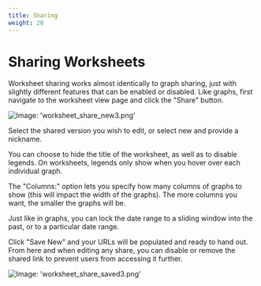 ```yaml
---
title: Sharing
weight: 20
---
```


# Sharing Worksheets

Worksheet sharing works almost identically to graph sharing, just with slightly different features that can be enabled or disabled.  Like graphs, first navigate to the worksheet view page and click the "Share" button.

![Image: 'worksheet_share_new3.png'](/images/circonus/worksheet_share_new3.png)

Select the shared version you wish to edit, or select new and provide a nickname.

You can choose to hide the title of the worksheet, as well as to disable legends.  On worksheets, legends only show when you hover over each individual graph.

The "Columns:" option lets you specify how many columns of graphs to show (this will impact the width of the graphs). The more columns you want, the smaller the graphs will be.

Just like in graphs, you can lock the date range to a sliding window into the past, or to a particular date range.

Click "Save New" and your URLs will be populated and ready to hand out.  From here and when editing any share, you can disable or remove the shared link to prevent users from accessing it further.

![Image: 'worksheet_share_saved3.png'](/images/circonus/worksheet_share_saved3.png)
